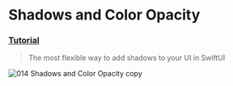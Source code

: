 # Shadows and Color Opacity
### [Tutorial](https://designcode.io/swiftui-handbook-shadows-and-color-opacity)
> The most flexible way to add shadows to your UI in SwiftUI

![014 Shadows and Color Opacity copy](https://github.com/mrgsdev/DesignCode/assets/157994617/48a0b7b3-8c8d-40f2-9c16-21219705412a)
